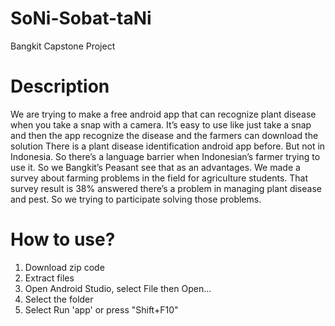 # SoNi-Sobat-taNi
Bangkit Capstone Project

# Description
We are trying to make a free android app that can recognize plant disease when you take a snap with a camera. It’s easy to use like just take a snap and then the app recognize the disease and the farmers can download the solution
There is a plant disease identification android app before. But not in Indonesia. So there’s a language barrier when Indonesian’s farmer trying to use it. So we Bangkit’s Peasant see that as an advantages. We made a survey about farming problems in the field for agriculture students. That survey result is 38% answered there’s a problem in managing plant disease and pest. So we trying to participate solving those problems.

# How to use?
1. Download zip code
2. Extract files
3. Open Android Studio, select File then Open...
4. Select the folder
5. Select Run 'app' or press "Shift+F10"
